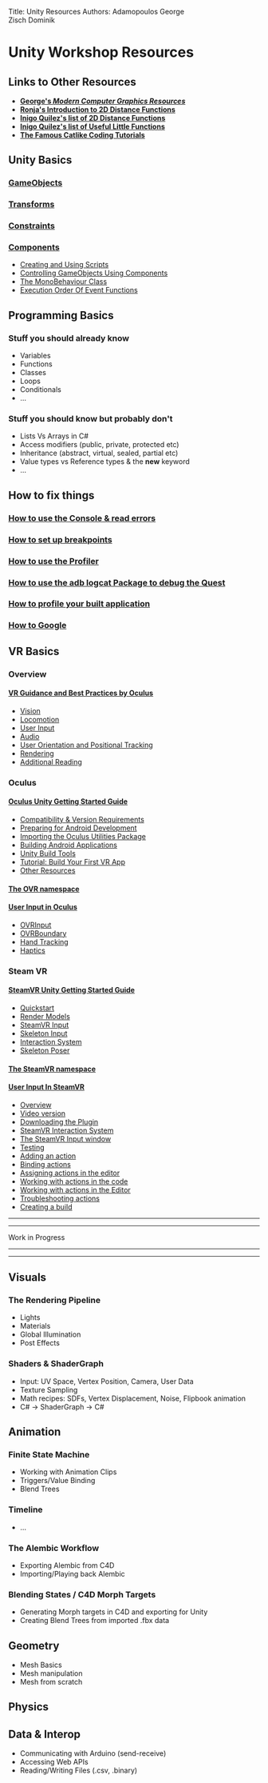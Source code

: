 Title: Unity Resources
Authors: Adamopoulos George   
Zisch Dominik  

Unity Workshop Resources
========================
Links to Other Resources
------------------------
* [**George's _Modern Computer Graphics Resources_**](https://github.com/GeorgeAdamon/ModernComputerGraphicsResources)  
* [**Ronja's Introduction to 2D Distance Functions**](https://www.ronja-tutorials.com/2018/11/10/2d-sdf-basics.html)  
* [**Inigo Quilez's list of 2D Distance Functions**](https://www.iquilezles.org/www/articles/distfunctions2d/distfunctions2d.htm)  
* [**Inigo Quilez's list of Useful Little Functions**](https://www.iquilezles.org/www/articles/functions/functions.htm)
* [**The Famous Catlike Coding Tutorials**](https://catlikecoding.com/unity/tutorials/)


Unity Basics
------------------------
### [GameObjects](https://docs.unity3d.com/Manual/class-GameObject.html)
### [Transforms](https://docs.unity3d.com/Manual/Transforms.html)
### [Constraints](https://docs.unity3d.com/Manual/Constraints.html)
### [Components](https://docs.unity3d.com/Manual/Components.html)
  * [Creating and Using Scripts](https://docs.unity3d.com/Manual/CreatingAndUsingScripts.html)
  * [Controlling GameObjects Using Components](https://docs.unity3d.com/Manual/ControllingGameObjectsComponents.html)
  * [The MonoBehaviour Class](https://docs.unity3d.com/ScriptReference/MonoBehaviour.html)
  * [Execution Order Of Event Functions](https://docs.unity3d.com/Manual/ExecutionOrder.html)

Programming Basics
------------------------
### Stuff you should already know
* Variables
* Functions
* Classes
* Loops
* Conditionals
* …

### Stuff you should know but probably don't
* Lists Vs Arrays in C#
* Access modifiers (public, private, protected etc)
* Inheritance (abstract, virtual, sealed, partial etc)
* Value types vs Reference types & the **new** keyword
* …

How to fix things
------------------------

### [How to use the Console & read errors](https://docs.unity3d.com/Manual/Console.html)  

### [How to set up breakpoints](https://docs.unity3d.com/Manual/ManagedCodeDebugging.html)  

### [How to use the Profiler](https://docs.unity3d.com/Manual/ProfilerWindow.html)  

### [How to use the adb logcat Package to debug the Quest](https://docs.unity3d.com/Packages/com.unity.mobile.android-logcat@0.1/manual/index.html)  

### [How to profile your built application](https://docs.unity3d.com/Manual/profiler-profiling-applications.html)  

### [How to Google](https://www.google.com/)

VR Basics
------------------------
### Overview
#### [VR Guidance and Best Practices by Oculus](https://developer.oculus.com/design/book-bp/)
* [Vision](https://developer.oculus.com/design/bp-vision/)
* [Locomotion](https://developer.oculus.com/design/bp-locomotion/)  
* [User Input](https://developer.oculus.com/design/bp-userinput/)  
* [Audio](https://developer.oculus.com/design/bp-audio/)  
* [User Orientation and Positional Tracking](https://developer.oculus.com/design/bp-orientation-tracking/)  
* [Rendering](https://developer.oculus.com/design/bp-rendering/)
* [Additional Reading](https://developer.oculus.com/design/bp-reading/)

### Oculus

#### [Oculus Unity Getting Started Guide](https://developer.oculus.com/documentation/unity/book-unity-gsg/)  

  * [Compatibility & Version Requirements](https://developer.oculus.com/documentation/unity/unity-req/)  
  * [Preparing for Android Development](https://developer.oculus.com/documentation/unity/unity-mobileprep/)  
  * [Importing the Oculus Utilities Package](https://developer.oculus.com/documentation/unity/unity-import/)  
  * [Building Android Applications](https://developer.oculus.com/documentation/unity/unity-build-android/)  
  * [Unity Build Tools](https://developer.oculus.com/documentation/unity/unity-build-android-tools/)  
  * [Tutorial: Build Your First VR App](https://developer.oculus.com/documentation/unity/unity-tutorial/)  
  * [Other Resources](https://developer.oculus.com/documentation/unity/unity-resources/)

#### [The OVR namespace](https://developer.oculus.com/reference/unity/1.43/)  

#### [User Input in Oculus](https://developer.oculus.com/documentation/unity/unity-input/)
* [OVRInput](https://developer.oculus.com/documentation/unity/unity-ovrinput/)
* [OVRBoundary](https://developer.oculus.com/documentation/unity/unity-ovrboundary/)
* [Hand Tracking](https://developer.oculus.com/documentation/unity/unity-handtracking/)
* [Haptics](https://developer.oculus.com/documentation/unity/unity-haptics/)


### Steam VR

#### [SteamVR Unity Getting Started Guide](https://valvesoftware.github.io/steamvr_unity_plugin/articles/intro.html)  

  * [Quickstart](https://valvesoftware.github.io/steamvr_unity_plugin/articles/Quickstart.html)  
  * [Render Models](https://valvesoftware.github.io/steamvr_unity_plugin/articles/Render-Models.html)    
  * [SteamVR Input](https://valvesoftware.github.io/steamvr_unity_plugin/articles/SteamVR-Input.html)    
  * [Skeleton Input](https://valvesoftware.github.io/steamvr_unity_plugin/articles/Skeleton-Input.html)  
  * [Interaction System](https://valvesoftware.github.io/steamvr_unity_plugin/articles/Interaction-System.html)  
  * [Skeleton Poser](https://valvesoftware.github.io/steamvr_unity_plugin/articles/Skeleton-Poser.html)  

#### [The SteamVR namespace](https://valvesoftware.github.io/steamvr_unity_plugin/api/index.html)

#### [User Input In SteamVR](https://valvesoftware.github.io/steamvr_unity_plugin/tutorials/SteamVR-Input.html)
* [Overview](https://valvesoftware.github.io/steamvr_unity_plugin/tutorials/SteamVR-Input.html#overview)
* [Video version](https://valvesoftware.github.io/steamvr_unity_plugin/tutorials/SteamVR-Input.html#video-version)
* [Downloading the Plugin](https://valvesoftware.github.io/steamvr_unity_plugin/tutorials/SteamVR-Input.html#downloading-the-plugin)
* [SteamVR Interaction System](https://valvesoftware.github.io/steamvr_unity_plugin/tutorials/SteamVR-Input.html#steamvr-interaction-system)
* [The SteamVR Input window](https://valvesoftware.github.io/steamvr_unity_plugin/tutorials/SteamVR-Input.html#testing)
* [Testing](https://valvesoftware.github.io/steamvr_unity_plugin/tutorials/SteamVR-Input.html#testing)
* [Adding an action](https://valvesoftware.github.io/steamvr_unity_plugin/tutorials/SteamVR-Input.html#adding-an-action)
* [Binding actions](https://valvesoftware.github.io/steamvr_unity_plugin/tutorials/SteamVR-Input.html#binding-actions)
* [Assigning actions in the editor](https://valvesoftware.github.io/steamvr_unity_plugin/tutorials/SteamVR-Input.html#assigning-actions-in-the-editor)
* [Working with actions in the code](https://valvesoftware.github.io/steamvr_unity_plugin/tutorials/SteamVR-Input.html#working-with-actions-in-the-code)
* [Working with actions in the Editor](https://valvesoftware.github.io/steamvr_unity_plugin/tutorials/SteamVR-Input.html#working-with-actions-in-the-editor)
* [Troubleshooting actions](https://valvesoftware.github.io/steamvr_unity_plugin/tutorials/SteamVR-Input.html#troubleshooting-actions)
* [Creating a build](https://valvesoftware.github.io/steamvr_unity_plugin/tutorials/SteamVR-Input.html#creating-a-build)

---
---  

Work in Progress  

---
---

Visuals
------------------------
### The Rendering Pipeline
* Lights
* Materials
* Global Illumination
* Post Effects

### Shaders & ShaderGraph
* Input: UV Space, Vertex Position, Camera, User Data
* Texture Sampling
* Math recipes: SDFs, Vertex Displacement, Noise, Flipbook animation
* C# -> ShaderGraph -> C#

Animation
------------------------
### Finite State Machine
* Working with Animation Clips
* Triggers/Value Binding
* Blend Trees

### Timeline
* …

### The Alembic Workflow
* Exporting Alembic from C4D
* Importing/Playing back Alembic

### Blending States / C4D Morph Targets
* Generating Morph targets in C4D and exporting for Unity
* Creating Blend Trees from imported .fbx data

Geometry
------------------------
* Mesh Basics
* Mesh manipulation
* Mesh from scratch

Physics
------------------------

Data & Interop
------------------------
* Communicating with Arduino (send-receive)
* Accessing Web APIs
* Reading/Writing Files (.csv, .binary)
